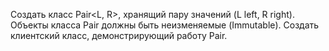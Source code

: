 Создать класс Pair<L, R>, хранящий пару значений (L left, R right). Объекты класса Pair должны быть неизменяемые (Immutable). Создать клиентский класс, демонстрирующий работу Pair.
